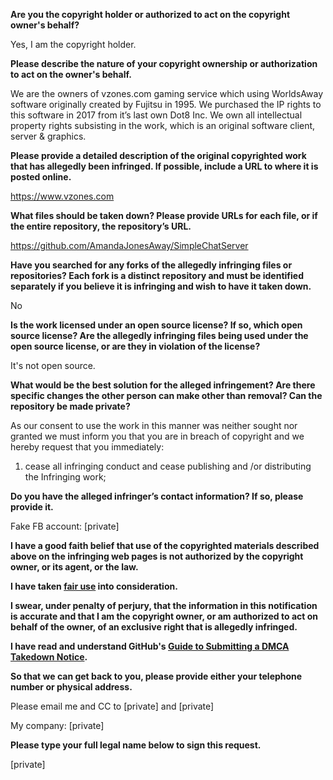 **Are you the copyright holder or authorized to act on the copyright owner's behalf?**

Yes, I am the copyright holder.

**Please describe the nature of your copyright ownership or authorization to act on the owner's behalf.**

We are the owners of vzones.com gaming service which using WorldsAway software originally created by Fujitsu in 1995. We purchased the IP rights to this software in 2017 from it’s last own Dot8 Inc. We own all intellectual property rights subsisting in the work, which is an original software client, server & graphics.

**Please provide a detailed description of the original copyrighted work that has allegedly been infringed. If possible, include a URL to where it is posted online.**

https://www.vzones.com

**What files should be taken down? Please provide URLs for each file, or if the entire repository, the repository’s URL.**

https://github.com/AmandaJonesAway/SimpleChatServer

**Have you searched for any forks of the allegedly infringing files or repositories? Each fork is a distinct repository and must be identified separately if you believe it is infringing and wish to have it taken down.**

No

**Is the work licensed under an open source license? If so, which open source license? Are the allegedly infringing files being used under the open source license, or are they in violation of the license?**

It's not open source.

**What would be the best solution for the alleged infringement? Are there specific changes the other person can make other than removal? Can the repository be made private?**

As our consent to use the work in this manner was neither sought nor granted we must inform you that you are in breach of copyright and we hereby request that you immediately:
1. cease all infringing conduct and cease publishing and /or distributing the Infringing work;

**Do you have the alleged infringer’s contact information? If so, please provide it.**

Fake FB account: [private]  

**I have a good faith belief that use of the copyrighted materials described above on the infringing web pages is not authorized by the copyright owner, or its agent, or the law.**

**I have taken <a href="https://www.lumendatabase.org/topics/22">fair use</a> into consideration.**

**I swear, under penalty of perjury, that the information in this notification is accurate and that I am the copyright owner, or am authorized to act on behalf of the owner, of an exclusive right that is allegedly infringed.**

**I have read and understand GitHub's <a href="https://help.github.com/articles/guide-to-submitting-a-dmca-takedown-notice/">Guide to Submitting a DMCA Takedown Notice</a>.**

**So that we can get back to you, please provide either your telephone number or physical address.**

Please email me and CC to [private] and [private]  

My company: [private]  

**Please type your full legal name below to sign this request.**

[private]  
